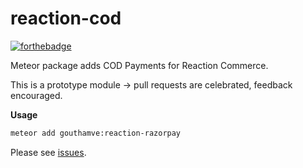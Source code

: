 reaction-cod
=============
[![forthebadge](http://forthebadge.com/images/badges/uses-js.svg)](http://forthebadge.com)

Meteor package adds COD Payments for Reaction Commerce.

This is a prototype module -> pull requests are celebrated, feedback encouraged.

**Usage**
```bash
meteor add gouthamve:reaction-razorpay
```
Please see [issues](https://github.com/Gouthamve/reaction-razorpay/issues).
